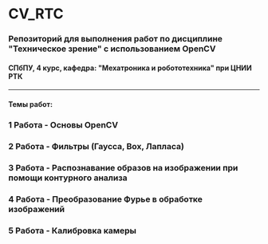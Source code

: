# CV_RTC
### Репозиторий для выполнения работ по дисциплине "Техническое зрение" с использованием OpenCV
#### СПбПУ, 4 курс, кафедра: "Мехатроника и робототехника" при ЦНИИ РТК

---

#### Темы работ:

### 1 Работа - Основы OpenCV
### 2 Работа - Фильтры (Гаусса, Box, Лапласа) 
### 3 Работа - Распознавание образов на изображении при помощи контурного анализа
### 4 Работа - Преобразование Фурье в обработке изображений
### 5 Работа - Калибровка камеры
